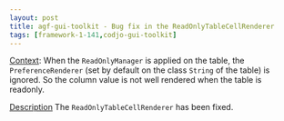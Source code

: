 ```yaml
---
layout: post
title: agf-gui-toolkit - Bug fix in the ReadOnlyTableCellRenderer
tags: [framework-1-141,codjo-gui-toolkit]
---
```

<u>Context</u>:
When the ```ReadOnlyManager``` is applied on the table, the ```PreferenceRenderer``` (set by default on the class ```String``` of the table) is ignored. So the column value is not well rendered when the table is readonly.

<u>Description</u>
The ```ReadOnlyTableCellRenderer``` has been fixed.
